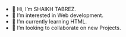 - 👋 Hi, I’m SHAIKH TABREZ.
- 👀 I’m interested in Web development.
- 🌱 I’m currently learning HTML.
- 💞️ I’m looking to collaborate on new Projects.

<!---
SKSTCODE42/SKSTCODE42 is a ✨ special ✨ repository because its `README.md` (this file) appears on your GitHub profile.
You can click the Preview link to take a look at your changes.
--->
